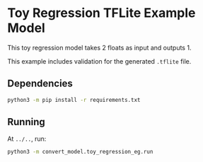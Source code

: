 # Toy Regression TFLite Example Model

This toy regression model takes 2 floats as input and outputs 1.

This example includes validation for the generated `.tflite` file.

## Dependencies

```sh
python3 -m pip install -r requirements.txt
```

## Running

At `../..`, run:

```sh
python3 -m convert_model.toy_regression_eg.run
```

